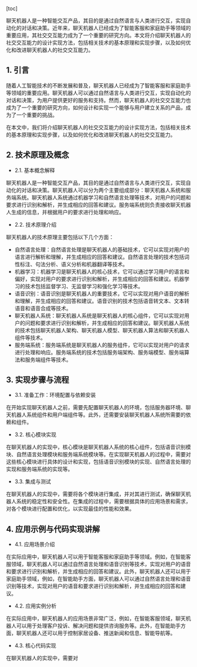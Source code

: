 
[toc]                    
                
                
聊天机器人是一种智能交互产品，其目的是通过自然语言与人类进行交互，实现自动化的对话和决策。近年来，聊天机器人已经成为了智能客服和家庭助手等领域的重要应用，其社交交互能力成为了一个重要的研究方向。本文将介绍聊天机器人的社交交互能力的设计实现方法，包括相关技术的基本原理和实现步骤，以及如何优化和改进聊天机器人的社交交互能力。

## 1. 引言

随着人工智能技术的不断发展和普及，聊天机器人已经成为了智能客服和家庭助手等领域的重要应用。聊天机器人可以通过自然语言与人类进行交互，实现自动化的对话和决策，为用户提供更好的服务和支持。然而，聊天机器人的社交交互能力也成为了一个重要的研究方向，如何设计和实现一个能够与用户建立关系的产品，成为了一个重要的挑战。

在本文中，我们将介绍聊天机器人的社交交互能力的设计实现方法，包括相关技术的基本原理和实现步骤，以及如何优化和改进聊天机器人的社交交互能力。

## 2. 技术原理及概念

- 2.1. 基本概念解释

聊天机器人是一种智能交互产品，其目的是通过自然语言与人类进行交互，实现自动化的对话和决策。聊天机器人可以分为两个主要组成部分：聊天机器人系统和服务端系统。聊天机器人系统通过机器学习和自然语言处理等技术，对用户的问题和要求进行识别和解析，并生成相应的回答和建议。服务端系统则负责接收聊天机器人生成的信息，并根据用户的要求进行处理和响应。

- 2.2. 技术原理介绍

聊天机器人的技术原理主要包括以下几个方面：

- 自然语言处理：自然语言处理是聊天机器人的基础技术，它可以实现对用户的语言进行解析和理解，并生成相应的回答和建议。自然语言处理的技术包括词性标注、句法分析、语义分析和机器翻译等技术。
- 机器学习：机器学习是聊天机器人的核心技术，它可以通过学习用户的语言和偏好，实现对用户的要求进行识别和解析，并生成相应的回答和建议。机器学习的技术包括监督学习、无监督学习和强化学习等技术。
- 语音识别：语音识别是聊天机器人的重要技术，它可以实现对用户语音的解析和理解，并生成相应的回答和建议。语音识别的技术包括语音转文本、文本转语音和语音合成等技术。
- 聊天机器人系统：聊天机器人系统是聊天机器人的核心组件，它可以实现对用户的问题和要求进行识别和解析，并生成相应的回答和建议。聊天机器人系统的技术包括聊天机器人架构、聊天机器人模型、聊天机器人算法和聊天机器人组件等技术。
- 服务端系统：服务端系统是聊天机器人的服务组件，它可以实现对用户的请求进行处理和响应。服务端系统的技术包括服务端架构、服务端模型、服务端算法和服务端组件等技术。

## 3. 实现步骤与流程

- 3.1. 准备工作：环境配置与依赖安装

在开始实现聊天机器人之前，需要先配置聊天机器人的环境，包括服务器环境、聊天机器人系统组件和用户端组件等。此外，还需要安装聊天机器人系统所需要的依赖和组件。

- 3.2. 核心模块实现

在聊天机器人的实现中，核心模块是聊天机器人系统的核心组件，包括语音识别模块、自然语言处理模块和服务端系统模块等。在实现聊天机器人的过程中，需要对这些核心模块进行具体的设计和实现，包括语音识别模块的实现、自然语言处理的实现和服务端系统的实现等。

- 3.3. 集成与测试

在聊天机器人的实现中，需要将各个模块进行集成，并对其进行测试，确保聊天机器人系统的稳定性和安全性。在集成的过程中，需要根据具体的应用场景和需求，对各个模块进行配置和优化，以实现最佳的性能和效果。

## 4. 应用示例与代码实现讲解

- 4.1. 应用场景介绍

在实际应用中，聊天机器人可以用于智能客服和家庭助手等领域。例如，在智能客服领域，聊天机器人可以通过自然语言处理和语音识别等技术，实现对用户的语音和要求进行识别和解析，并生成相应的回答和建议。此外，聊天机器人还可以用于家庭助手领域，例如，在智能助手方面，聊天机器人可以通过自然语言处理和语音识别等技术，实现对用户的语音和要求进行识别和解析，并生成相应的回答和建议。

- 4.2. 应用实例分析

在实际应用中，聊天机器人的应用场景非常广泛，例如，在智能客服领域，聊天机器人可以用于处理客户投诉、解决问题和提供咨询服务等。此外，在智能助手方面，聊天机器人还可以用于控制家居设备、推送新闻和信息、智能导航等。

- 4.3. 核心代码实现

在聊天机器人的实现中，需要对

